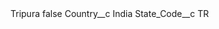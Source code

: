 <?xml version="1.0" encoding="UTF-8"?>
<CustomMetadata xmlns="http://soap.sforce.com/2006/04/metadata" xmlns:xsi="http://www.w3.org/2001/XMLSchema-instance" xmlns:xsd="http://www.w3.org/2001/XMLSchema">
    <label>Tripura</label>
    <protected>false</protected>
    <values>
        <field>Country__c</field>
        <value xsi:type="xsd:string">India</value>
    </values>
    <values>
        <field>State_Code__c</field>
        <value xsi:type="xsd:string">TR</value>
    </values>
</CustomMetadata>
